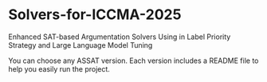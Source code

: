 # Solvers-for-ICCMA-2025
Enhanced SAT-based Argumentation Solvers Using in Label Priority Strategy and Large Language Model Tuning

You can choose any ASSAT version. Each version includes a README file to help you easily run the project.
